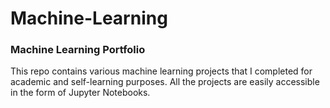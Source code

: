 # Machine-Learning
### Machine Learning Portfolio
This repo contains various machine learning projects that I completed for academic and self-learning purposes. All the projects are easily accessible in the form of Jupyter Notebooks.
